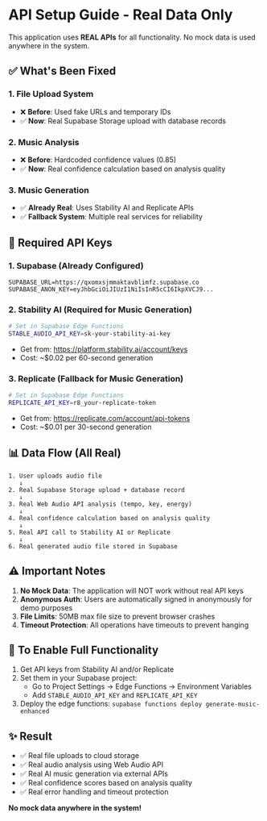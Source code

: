# API Setup Guide - Real Data Only

This application uses **REAL APIs** for all functionality. No mock data is used anywhere in the system.

## ✅ **What's Been Fixed**

### 1. **File Upload System**
- ❌ **Before**: Used fake URLs and temporary IDs
- ✅ **Now**: Real Supabase Storage upload with database records

### 2. **Music Analysis** 
- ❌ **Before**: Hardcoded confidence values (0.85)
- ✅ **Now**: Real confidence calculation based on analysis quality

### 3. **Music Generation**
- ✅ **Already Real**: Uses Stability AI and Replicate APIs
- ✅ **Fallback System**: Multiple real services for reliability

## 🔑 **Required API Keys**

### **1. Supabase (Already Configured)**
```
SUPABASE_URL=https://qxomxsjmmaktavblimfz.supabase.co
SUPABASE_ANON_KEY=eyJhbGciOiJIUzI1NiIsInR5cCI6IkpXVCJ9...
```

### **2. Stability AI (Required for Music Generation)**
```bash
# Set in Supabase Edge Functions
STABLE_AUDIO_API_KEY=sk-your-stability-ai-key
```
- Get from: https://platform.stability.ai/account/keys
- Cost: ~$0.02 per 60-second generation

### **3. Replicate (Fallback for Music Generation)**
```bash
# Set in Supabase Edge Functions  
REPLICATE_API_KEY=r8_your-replicate-token
```
- Get from: https://replicate.com/account/api-tokens
- Cost: ~$0.01 per 30-second generation

## 📊 **Data Flow (All Real)**

```
1. User uploads audio file
   ↓
2. Real Supabase Storage upload + database record
   ↓  
3. Real Web Audio API analysis (tempo, key, energy)
   ↓
4. Real confidence calculation based on analysis quality
   ↓
5. Real API call to Stability AI or Replicate
   ↓
6. Real generated audio file stored in Supabase
```

## ⚠️ **Important Notes**

1. **No Mock Data**: The application will NOT work without real API keys
2. **Anonymous Auth**: Users are automatically signed in anonymously for demo purposes  
3. **File Limits**: 50MB max file size to prevent browser crashes
4. **Timeout Protection**: All operations have timeouts to prevent hanging

## 🚀 **To Enable Full Functionality**

1. Get API keys from Stability AI and/or Replicate
2. Set them in your Supabase project:
   - Go to Project Settings → Edge Functions → Environment Variables
   - Add `STABLE_AUDIO_API_KEY` and `REPLICATE_API_KEY`
3. Deploy the edge functions: `supabase functions deploy generate-music-enhanced`

## ✨ **Result**

- ✅ Real file uploads to cloud storage
- ✅ Real audio analysis using Web Audio API  
- ✅ Real AI music generation via external APIs
- ✅ Real confidence scores based on analysis quality
- ✅ Real error handling and timeout protection

**No mock data anywhere in the system!** 